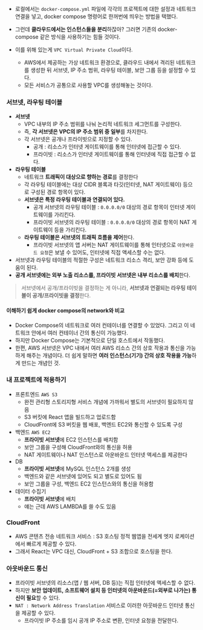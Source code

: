 
- 로컬에서는 `docker-compose.yml` 파일에 각각의 프로젝트에 대한 설정과 네트워크 연결을 넣고, docker compose 명령어로 한꺼번에 띄우는 방법을 택했다.
- 그런데 **클라우드에서는 인스턴스들을 분리**하잖아? 그러면 기존의 docker-compose 같은 방식을 사용하기는 힘들 것이다.

- 이를 위해 있는게 `VPC Virtual Private Cloud`이다.
	- AWS에서 제공하는 가상 네트워크 환경으로, 클라우드 내에서 격리된 네트워크를 생성한 뒤 서브넷, IP 주소 범위, 라우팅 테이블, 보안 그룹 등을 설정할 수 있다.
	- 모든 서비스가 공통으로 사용할 VPC를 생성해놓는 것이다.

### 서브넷, 라우팅 테이블
- **서브넷**
	- VPC 내부의 IP 주소 범위를 나눠 논리적 네트워크 세그먼트를 구성한다.
	- 즉, **각 서브넷은 VPC의 IP 주소 범위 중 일부**를 차지한다.
	- 각 서브넷은 공개나 프라이빗으로 지정할 수 있다.
		- 공개 : 리소스가 인터넷 게이트웨이를 통해 인터넷에 접근할 수 있다.
		- 프라이빗 : 리소스가 인터넷 게이트웨이를 통해 인터넷에 직접 접근할 수 없다.
- **라우팅 테이블**
	- 네트워크 **트래픽이 대상으로 향하는 경로**를 결정한다
	- 각 라우팅 테이블에는 대상 CIDR 블록과 타깃(인터넷, NAT 게이트웨이) 등으로 구성된 경로 항목이 있다. 
	- **서브넷은 특정 라우팅 테이블과 연결되어 있다.**
		- 공개 서브넷의 라우팅 테이블 : `0.0.0.0/0` 대상의 경로 항목이 인터넷 게이트웨이를 가리킨다.
		- 프라이빗 서브넷의 라우팅 테이블 : `0.0.0.0/0` 대상의 경로 항목이 NAT 게이트웨이 등을 가리킨다.
	- **라우팅 테이블은 서브넷의 트래픽 흐름을 제어**한다.
		- 프라이빗 서브넷의 앱 서버는 NAT 게이트웨이를 통해 인터넷으로 `아웃바운드 요청`은 보낼 수 있어도, 인터넷에 직접 액세스할 수는 없다.
- 서브넷과 라우팅 테이블의 적절한 구성은 네트워크 리소스 격리, 보안 강화 등에 도움이 된다.
- **공개 서브넷에는 외부 노출 리소스를, 프라이빗 서브넷은 내부 리소스를 배치**한다.


> 서브넷에서 공개/프라이빗을 결정하는 게 아니라, **서브넷과 연결되는 라우팅 테이블이 공개/프라이빗을 결정**한다.


#### 이해하기 쉽게 docker compose의 network와 비교
- Docker Compose의 네트워크로 여러 컨테이너를 연결할 수 있었다. 그리고 이 네트워크 안에서 여러 컨테이너 간의 통신이 가능했다.
- 하지만 Docker Compose는 기본적으로 단일 호스트에서 작동했다.
- 한편, AWS 서브넷은 VPC 내에서 여러 AWS 리소스 간의 상호 작용과 통신을 가능하게 해주는 개념이다. 더 쉽게 말하면 **여러 인스턴스(기기) 간의 상호 작용을 가능**하게 만드는 개념인 것.

### 내 프로젝트에 적용하기
- 프론트엔드 `AWS S3` 
	- 완전 관리형 스토리지형 서비스 개념에 가까워서 별도의 서브넷이 필요하지 않음
	- S3 버킷에 React 앱을 빌드하고 업로드함
	- CloudFront에 S3 버킷을 웹 배포, 백엔드 EC2와 통신할 수 있도록 구성
- 백엔드 `AWS EC2` 
	- **프라이빗 서브넷**에 EC2 인스턴스를 배치함
	- 보안 그룹을 구성해 CloudFront와의 통신을 허용
	- NAT 게이트웨이나 NAT 인스턴스로 아운바운드 인터넷 액세스를 제공한다
- DB
	- **프라이빗 서브넷**에 MySQL 인스턴스 2개를 생성
	- 백엔드와 같은 서브넷에 있어도 되고 별도로 있어도 됨
	- 보안 그룹을 구성, 백엔드 EC2 인스턴스와의 통신을 허용함
- 데이터 수집기
	- **프라이빗 서브넷**에 배치
	- 얘는 근데 AWS LAMBDA를 쓸 수도 있음

### CloudFront
- AWS 콘텐츠 전송 네트워크 서비스 : S3 호스팅 정적 웹앱을 전세계 엣지 로케이션에서 빠르게 제공할 수 있다.
- 그래서 React는 VPC 대신, CloudFront + S3 조합으로 호스팅을 한다.

### 아웃바운드 통신
- 프라이빗 서브넷의 리소스(앱 / 웹 서버, DB 등)는 직접 인터넷에 액세스할 수 없다.
- 하지만 **보안 업데이트, 소프트웨어 설치 등 인터넷의 아운바운드(=외부로 나가는) 통신이 필요**할 수 있다.
- `NAT : Network Address Translation` 서비스로 이러한 아웃바운드 인터넷 통신을 제공할 수 있다.
	- 프라이빗 IP 주소를 임시 공개 IP 주소로 변환, 인터넷 요청을 전달한다.

